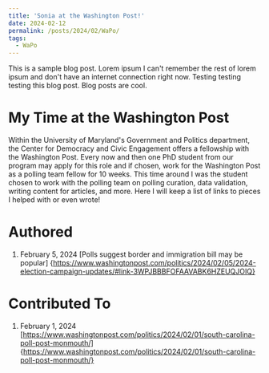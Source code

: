 ```yaml
---
title: 'Sonia at the Washington Post!'
date: 2024-02-12
permalink: /posts/2024/02/WaPo/
tags:
  - WaPo
---
```


This is a sample blog post. Lorem ipsum I can't remember the rest of lorem ipsum and don't have an internet connection right now. Testing testing testing this blog post. Blog posts are cool.

My Time at the Washington Post
======
Within the University of Maryland's Government and Politics department, the Center for Democracy and Civic Engagement offers a fellowship with the Washington Post. Every now and then one PhD student from our program may apply for this role and if chosen, work for the Washington Post as a polling team fellow for 10 weeks. This time around I was the student chosen to work with the polling team on polling curation, data validation, writing content for articles, and more. Here I will keep a list of links to pieces I helped with or even wrote!

Authored
======
1. February 5, 2024 [Polls suggest border and immigration bill may be popular] {https://www.washingtonpost.com/politics/2024/02/05/2024-election-campaign-updates/#link-3WPJBBBFOFAAVABK6HZEUQJOIQ}

Contributed To 
======
1. February 1, 2024 [https://www.washingtonpost.com/politics/2024/02/01/south-carolina-poll-post-monmouth/] {https://www.washingtonpost.com/politics/2024/02/01/south-carolina-poll-post-monmouth/}

